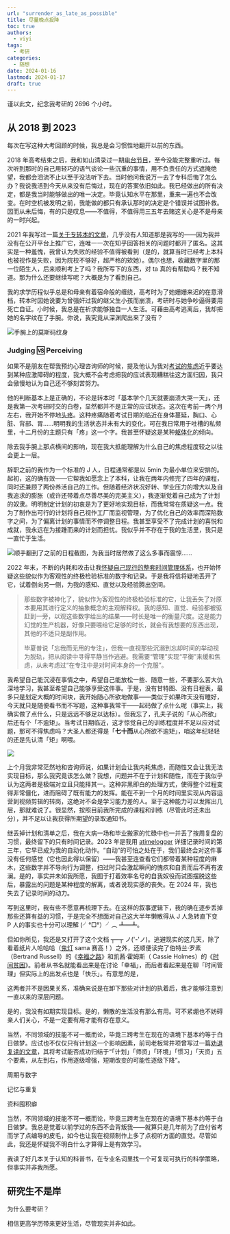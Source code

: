 ```yaml
---
url: "surrender_as_late_as_possible"
title: 尽量晚点投降
toc: true
authors:
  - viyi
tags:
  - 考研
categories:
  - 随想
date: 2024-01-16
lastmod: 2024-01-17
draft: true
---
```


谨以此文，纪念我考研的 2696 个小时。

<!--more-->

## 从 2018 到 2023

每次在写这种大考回顾的时候，我总是会习惯性地翻开以前的东西。

2018 年高考结束之后，我和如山清录过一期[电台节目](https://mp.weixin.qq.com/s/YJ92JVSU1azMDL5MLwqYug)，至今没能完整重听过。每次听到那时的自己用轻巧的语气谈论一些沉重的事情，用不负责任的方式遮掩绝望，我都会泪流不止以至于没法听下去。当时他问我说万一去了专科后悔了怎么办？我说我活到今天从来没有后悔过，现在的答案依旧如此。我已经做出的所有决定，都是我当时能够做出的唯一决定。毕竟认知水平在那里，重来一遍也不会改变。在时空机被发明之前，我能做的都只有承认那时的决定是个错误并试图补救。因而从未后悔，有的只是叹息——不值得，不值得用三五年去赌这关心是不是母亲的一时兴起。

2021 年我写过一篇[关于专转本的文章](https://viyi.notion.site/0a21d874858d45b9b1fedceff5e354d4)，几乎没有人知道那是我写的——因为我并没有在公开平台上推广它，连唯一一次在知乎回答相关的问题时都开了匿名。这其实是一种羞愧，我曾认为失败的经验不值得被看到（是的，就算当时已经考上本科也被视作是失败，因为院校不够好，超严格的欸她）。偶尔也想，收藏数字里的那一位陌生人，后来顺利考上了吗？我所写下的东西，对 ta 真的有帮助吗？我不知道。那为什么还要继续写呢？大概是为了看到自己。

我的求学历程似乎总是和母亲有着宿命般的缠绕，高考时为了她姗姗来迟的在意滑档，转本时因她说要为曾强奸过我的继父生小孩而崩溃，考研时与她争吵逼得要用死亡自证。小时候，我总是在祈求能够独自一人生活。可藉由高考逃离后，我却把她的名字纹在了手腕。你说，我究竟从深渊爬出来了没有？

![手腕上的莫斯码纹身](public/images/手腕纹身.jpg)

### Judging 🆚 Perceiving

如果不是朋友在帮我预约心理咨询师的时候，提及他认为我对[考试的焦虑](https://en.wikipedia.org/wiki/Test_anxiety)近乎要达到某种应激障碍的程度，我大概不会考虑把我的应试表现糟糕往这方面归因，我只会傲慢地认为自己还不够刻苦努力。

他的判断基本上是正确的，不论是转本时「基本学个几天就要崩溃大哭一天」，还是我第一次考研时交的白卷，显然都并不是正常的应试状态。这次在考前一两个月左右，我开始不停地[头疼](https://www.msdmanuals.cn/home/brain-spinal-cord-and-nerve-disorders/headaches/tension-type-headaches)。这种疼痛随着考试日期的临近在身体蔓延，胸口、心脏、背部、胃……明明我的生活状态并未有大的变化，可在我日常用于吐槽的私频里，十二月份的主题只有「疼」这一个字。我甚至怀疑这是某种[躯体化](https://www.msdmanuals.cn/home/mental-health-disorders/somatic-symptom-and-related-disorders/somatic-symptom-disorder)的倾向。

除去我手腕上那点横间的影响，现在我大抵能理解为什么自己的焦虑程度较之以往会更上一层。

辞职之前的我作为一个标准的 J 人，日程通常都是以 5min 为最小单位来安排的。起初，这的确有效——它帮我如愿念上了本科，让我在两年内修完了四年的课程，同时还兼顾了两份养活自己的工作。但随着经济状况好转、学业压力的增大以及自我追求的膨胀（或许还带着点尽善尽美的完美主义），我逐渐觉着自己成为了计划的奴隶。明明制定计划的初衷是为了更好地实现目标，而我常常在质疑这一点。我为了制作出可行的计划将自己视作工厂而监视管理，为了优化自己的效率而深陷数字之间，为了偏离计划的事情而不停调整日程。我甚至享受不了完成计划的喜悦和成就，我永远在为接踵而来的计划而担忧。我似乎并不存在于我的生活里，我只是一直忙于生活。

![顺手翻到了之前的日程截图，为我当时居然做了这么多事而震惊……](public/images/032722454461_02022-03-27_22-43-27.png)

2022 年末，不断的内耗和攻击让我[怀疑自己现行的整套时间管理体系](https://viyi.cc/annual_review_2022/#%E6%95%88%E7%8E%87)，也开始怀疑这些貌似作为客观性的终极检验标准的数字和记录。于是我将信将疑地丢开了它，试着倒向另一侧，为我的感知、直觉以及经验腾出空间。

> 那些数字被神化了，貌似作为客观性的终极检验标准的它，让我丢失了对原本要用其进行定义的抽象概念的主观解释权。我的感知、直觉、经验都被驱赶到一旁，以观这些数字给出的结果——时长是唯一的衡量尺度。这是能力幻觉的生产机器，好像只要喂给它足够的时长，就会有我想要的东西出现，其他的不适只是副作用。
> 
> 毕夏普说「忘我而无用的专注」，但我一直视那些沉溺到忘却时间的举动视为脱轨，把从阅读中寻得平静当作逃避。我需要“管理”实现“平衡”来缓和焦虑，从未考虑过“在专注中是对时间本身的一个克服”。

我希望自己能沉浸在事情之中，希望自己能放松一些、随意一些，不要那么苦大仇深地学习，我甚至希望自己能够享受这件事。于是，没有甘特图、没有日程表，最多只是划定大概的时间块，我开始随心所欲地做事——类似于如果昨天没有睡好，今天就只是随便看书而不写题，这种事我常干——起码做了点什么呢（事实上，我确实做了点什么，只是远远不够足以达标）。但我忘了，孔夫子说的「从心所欲」后还有个「不逾矩」。当考试日期临近，这才惊觉自己的训练程度并不足以应对试题，那可不得焦虑吗？大圣人都还得是「**七十而**从心所欲不逾矩」，咱这年纪轻轻的还是先认清「矩」啊喂。

![](2024考研进度确认.png)

上个月我非常茫然地和咨询师说，如果计划会让我内耗焦虑，而随性又会让我无法实现目标，那么我究竟该怎么做？我想，问题并不在于计划和随性，而在于我似乎认为这两者是极端对立且只能择其一。这种非黑即白的处理方式，使得整个过程变得非常僵化，进而阻碍了既有能力的发挥。能在不到一个月的时间里实现从内容运营到视频剪辑的转岗，这绝对不会是学习能力差的人。至于这种能力可以发挥出几层，那就难说了。很显然，按照目前我所完成的课程和训练（尽管此时还未出分），并不足以让我获得所期望的录取通知书。

继丢掉计划和清单之后，我在大病一场和毕业搬家的忙碌中也一并丢了按周复盘的习惯，最终留下的只有时间记录。2023 年是我用 [atimelogger](http://www.atimelogger.com/) 详细记录时间的第三年，它早已成为我的自动化动作。“自动”的可怕之处在于，我们最终会对这件事没有任何感觉（它也因此得以保留）——我甚至连查看它们都带着某种程度的麻木，这些数字并不导向行为调整，扫过时只会激起瞬间的愧疚和自责而后不再有波澜。是的，事实并未如我所愿，我囿于打着效率名号的自我奴役而试图摆脱这些后，暴露出的问题是某种程度的解离，或者说现实感的丧失。在 2024 年，我也失去了记录时间的动力。


写到这里时，我有些不愿意再梳理下去。在这样的叙事逻辑下，我的确在逐步丢掉那些还算有益的习惯，于是完全不想面对自己这大半年懒散得从 J 人急转直下变 P 人的事实也十分可以理解 (╯°□°）╯︵ ┻━┻。

但如你所见，我还是又打开了这个文档 ┬─┬ ノ('-'ノ)。逃避现实的这几天，除了看着纸片人哈哈哈（[鬼灯](https://movie.douban.com/subject/24843604/) sama 赛高！）之外，还顺便读完了伯特兰·罗素 （Bertrand Russell）的《[幸福之路](https://book.douban.com/subject/35302634/)》和凯茜·霍姆斯（ Cassie Holmes）的《[时间贫困](https://book.douban.com/subject/36687146/)》。前者从书名就能看出来是在讨论「幸福」，而后者看起来是在聊「时间管理」但实际上的出发点也是「快乐」。有意思的是，



这两者并不是因果关系，准确来说是在卸下那些对计划的执着后，我才能够注意到一直以来的深层问题。

是的，我没有如期实现目标。是的，懒散的生活没有那么有用。可不紧绷也不妨碍亲人们关心，不是一定要有用才能有存在意义。

当然，不同领域的技能不可一概而论，毕竟三跨考生在现在的语境下基本约等于白日做梦。应试也不仅仅只有计划这一个影响因素，前司老板常井项曾写过一篇[劝退复读的文章](https://mp.weixin.qq.com/s/ApC0rnlLnyyzsVC_Uf_jeA)，其将考试能否成功归结于“「计划」「师资」「环境」「惯习」「天资」五个要素，从左到右，作用逐级增强，短期改变的可能性逐级下降”。

周期与数字

记忆与重复

资料囤积癖

当然，不同领域的技能不可一概而论，毕竟三跨考生在现在的语境下基本约等于白日做梦。我总是觉着以前学过的东西不会背叛我——就算只是几年前为了应付省考而学了点编导的皮毛，如今也让我在视频制作上多了点视听方面的直觉。尽管如此，我还是怀疑我不明白什么才算得上是有效学习。

我读了好几本关于认知的科普书，在专业名词里找一个可复现可执行的科学策略，但事实并非我所愿。

## 研究生不是岸

为什么要考研？

相信更高学历带来更好生活，尽管现实并非如此。